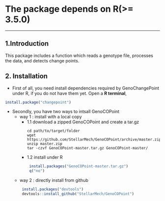 # The package depends on R(>= 3.5.0)
--------------
## 1.Introduction
This package includes a function which reads a genotype file, processes the data, and detects change points.
## 2. Installation
- First of all, you need install dependencies required by GenoChangePoint under R, if you do not have them yet. Open a **R terminal**,
```R
install.package("changepoint")
```
- Secondly, you have two ways to intsall GenoCOPoint
  - way 1 : install with a local copy
    - 1.1 download a zipped GenoCOPoint and create a tar.gz
      ```linux
      cd path/to/target/folder
      wget https://github.com/StellarMech/GenoCOPoint/archive/master.zip
      unzip master.zip
      tar -czvf GenoCOPoint-master.tar.gz GenoCOPoint-master/
        ```
    - 1.2 install under R
      ```R
       install.packages("GenoCOPoint-master.tar.gz")
       q("no")
      ```
  - way 2 : directly install from github
    ```R
     install.packages("devtools")
     devtools::install_github("StellarMech/GenoCOPoint")
    ```